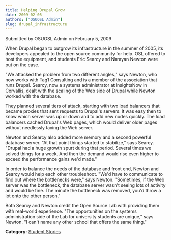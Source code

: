 ```yaml
---
title: Helping Drupal Grow
date: 2009-02-05
authors: ["OSUOSL Admin"]
slug: drupal_infrastructure
---
```


Submitted by OSUOSL Admin on February 5, 2009

When Drupal began to outgrow its infrastructure in the summer of 2005, its developers appealed to the open source
community for help. OSL offered to host the equipment, and students Eric Searcy and Narayan Newton were put on the case.

"We attacked the problem from two different angles," says Newton, who now works with Tag1 Consulting and is a member of
the association that runs Drupal. Searcy, now a systems administrator at InsightsNow in Corvallis, dealt with the
scaling of the Web side of Drupal while Newton worked with the database.

They planned several tiers of attack, starting with two load balancers that became proxies that sent requests to
Drupal's servers. It was easy then to know which server was up or down and to add new nodes quickly. The load balancers
cached Drupal's Web pages, which would deliver older pages without needlessly taxing the Web server.

Newton and Searcy also added more memory and a second powerful database server. "At that point things started to
stabilize," says Searcy. "Drupal had a huge growth spurt during that period. Several times we solved things for a week.
And then the demand would rise even higher to exceed the performance gains we'd made."

In order to balance the needs of the database and front end, Newton and Searcy would help each other troubleshoot. "We'd
have to communicate to find out where the bottlenecks were," says Newton. "Sometimes, if the Web server was the
bottleneck, the database server wasn't seeing lots of activity and would be fine. The minute the bottleneck was removed,
you'd throw a lot onto the other person."

Both Searcy and Newton credit the Open Source Lab with providing them with real-world experience. "The opportunities on
the systems administration side of the Lab for university students are unique," says Newton. "I can't name any other
school that offers the same thing."

**Category:** [Student Stories](/student-stories)

